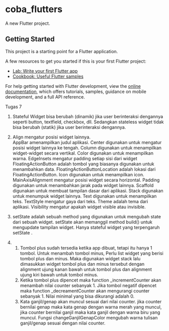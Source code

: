 # coba_flutters

A new Flutter project.

## Getting Started

This project is a starting point for a Flutter application.

A few resources to get you started if this is your first Flutter project:

- [Lab: Write your first Flutter app](https://docs.flutter.dev/get-started/codelab)
- [Cookbook: Useful Flutter samples](https://docs.flutter.dev/cookbook)

For help getting started with Flutter development, view the
[online documentation](https://docs.flutter.dev/), which offers tutorials,
samples, guidance on mobile development, and a full API reference.


Tugas 7
1.  Stateful Widget bisa berubah (dinamik) jika user berinteraksi dengannya seperti button, textfield, checkbox, dll. Sedangkan stateless widget tidak bisa berubah (statik) jika user berinteraksi dengannya.

2.  Align mengatur posisi widget lainnya.  
    AppBar amenampilkan judul aplikasi.
    Center digunakan untuk mengatur posisi widget lainnya ke tengah.
    Column digunakan untuk menampilkan widget-widget secara vertikal.
    Color digunakan untuk menampilkan warna.
    EdgeInsets mengatur padding setiap sisi dari widget
    FloatingActionButton adalah tombol yang biasanya digunakan untuk menambahkan data.
    FloatingActionButtonLocation adalah lokasi dari FloatingActionButton.
    Icon digunakan untuk menampilkan icon.
    MainAxisAlignment mengatur posisi widget secara horizontal.
    Padding digunakan untuk menambahkan jarak pada widget lainnya.
    Scaffold digunakan untuk membuat tampilan dasar dari aplikasi.
    Stack digunakan untuk menumpuk widget lainnya.
    Text digunakan untuk menampilkan teks.
    TextStyle mengatur gaya dari teks.
    Theme adalah tema dari aplikasi.
    Visibility mengatur apakah widget visible atau invisible.

3.  setState adalah sebuah method yang digunakan untuk mengubah state dari sebuah widget. setState akan memanggil method build() untuk mengupdate tampilan widget. Hanya stateful widget yang terpengaruh setState .

 4. 
    1.  Tombol plus sudah tersedia ketika app dibuat, tetapi itu hanya 1    tombol. Untuk menambah tombol minus, Perlu list widget yang berisi tombol plus dan minus. Maka digunakan widget stack lalu dimasukkan widget tombol plus dan minus tersebut dengan alignment ujung kanan bawah untuk tombol plus dan alignment ujung kiri bawah untuk tombol minus.
    2.  Ketika tombol plus dipencet maka function _incrementCounter akan menambah nilai counter sebanyak 1. Jika tombol negatif dipencet maka function _decreamentCounter akan mengurangi counter sebanyak 1. Nilai minimal yang bisa dikurangi adalah 0.
    3.  Kata ganjil/genap akan muncul sesuai dari nilai counter. jika counter bernilai genap maka kata genap dengan warna merah yang muncul, jika counter bernilai ganjil maka kata ganjil dengan warna biru yang muncul. Fungsi changeGanjilGenapColor mengubah warna tulisan ganjil/genap sesuai dengan nilai counter.